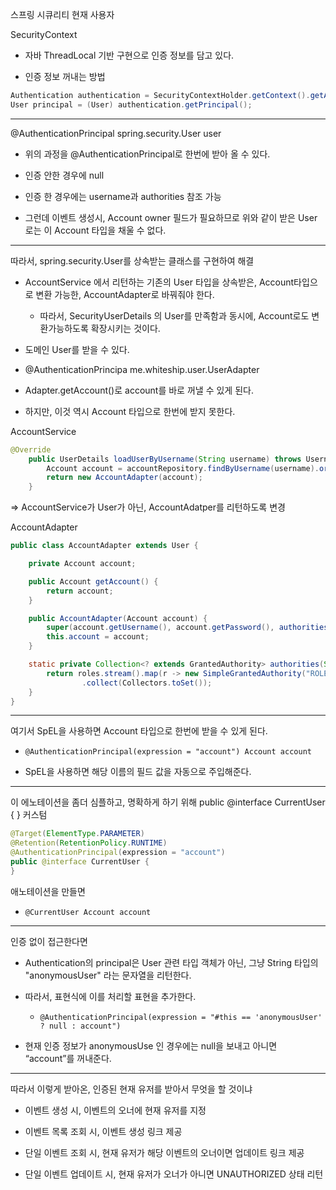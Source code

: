 스프링 시큐리티 현재 사용자

SecurityContext

- 자바 ThreadLocal 기반 구현으로 인증 정보를 담고 있다.

- 인증 정보 꺼내는 방법

```java
Authentication authentication = SecurityContextHolder.getContext().getAuthentication();
User principal = (User) authentication.getPrincipal();
```

---

@AuthenticationPrincipal spring.security.User user

- 위의 과정을 @AuthenticationPrincipal로 한번에 받아 올 수 있다.

- 인증 안한 경우에 null

- 인증 한 경우에는 username과 authorities 참조 가능

- 그런데 이벤트 생성시, Account owner 필드가 필요하므로 위와 같이 받은 User로는 이 Account 타입을 채울 수 없다. 

---

따라서, spring.security.User를 상속받는 클래스를 구현하여 해결

- AccountService 에서 리턴하는 기존의 User 타입을 상속받은, Account타입으로 변환 가능한, AccountAdapter로 바꿔줘야 한다.

	- 따라서, SecurityUserDetails 의 User를 만족함과 동시에, Account로도 변환가능하도록 확장시키는 것이다.

- 도메인 User를 받을 수 있다.

- @AuthenticationPrincipa me.whiteship.user.UserAdapter 

- Adapter.getAccount()로 account를 바로 꺼낼 수 있게 된다.

- 하지만, 이것 역시 Account 타입으로 한번에 받지 못한다.

AccountService

```java
@Override
    public UserDetails loadUserByUsername(String username) throws UsernameNotFoundException {
        Account account = accountRepository.findByUsername(username).orElseThrow(() -> new UsernameNotFoundException(username));
        return new AccountAdapter(account);
    }
```

=> AccountService가 User가 아닌, AccountAdatper를 리턴하도록 변경

AccountAdapter

```java
public class AccountAdapter extends User {

    private Account account;

    public Account getAccount() {
        return account;
    }

    public AccountAdapter(Account account) {
        super(account.getUsername(), account.getPassword(), authorities(account.getRoles()));
        this.account = account;
    }

    static private Collection<? extends GrantedAuthority> authorities(Set<AccountRole> roles) {
        return roles.stream().map(r -> new SimpleGrantedAuthority("ROLE_" + r.name()))
                .collect(Collectors.toSet());
    }
}
```

---

여기서 SpEL을 사용하면 Account 타입으로 한번에 받을 수 있게 된다.

- `@AuthenticationPrincipal(expression = "account") Account account`

- SpEL을 사용하면 해당 이름의 필드 값을 자동으로 주입해준다. 

---

이 에노테이션을 좀더 심플하고, 명확하게 하기 위해 public @interface CurrentUser { } ​커스텀

```java
@Target(ElementType.PARAMETER)
@Retention(RetentionPolicy.RUNTIME)
@AuthenticationPrincipal(expression = "account")
public @interface CurrentUser {
}
```


애노테이션을 만들면

- `@CurrentUser Account account`

---

인증 없이 접근한다면

- Authentication의 principal은 User 관련 타입 객체가 아닌, 그냥 String 타입의 "anonymousUser" 라는 문자열을 리턴한다.

- 따라서, 표현식에 이를 처리할 표현을 추가한다.

	- `@AuthenticationPrincipal(expression = "#this == 'anonymousUser' ? null : account")`

- 현재 인증 정보가 anonymousUse 인 경우에는 null을 보내고 아니면 “account”를 꺼내준다.

---

따라서 이렇게 받아온, 인증된 현재 유저를 받아서 무엇을 할 것이냐

- 이벤트 생성 시, 이벤트의 오너에 현재 유저를 지정

- 이벤트 목록 조회 시, 이벤트 생성 링크 제공

- 단일 이벤트 조회 시, 현재 유저가 해당 이벤트의 오너이면 업데이트 링크 제공 

- 단일 이벤트 업데이트 시, 현재 유저가 오너가 아니면 UNAUTHORIZED 상태 리턴